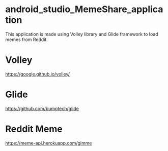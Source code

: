 # android_studio_MemeShare_application

This application is made using Volley library and Glide framework to load memes from Reddit.

# Volley
https://google.github.io/volley/

# Glide
https://github.com/bumptech/glide

# Reddit Meme
https://meme-api.herokuapp.com/gimme
